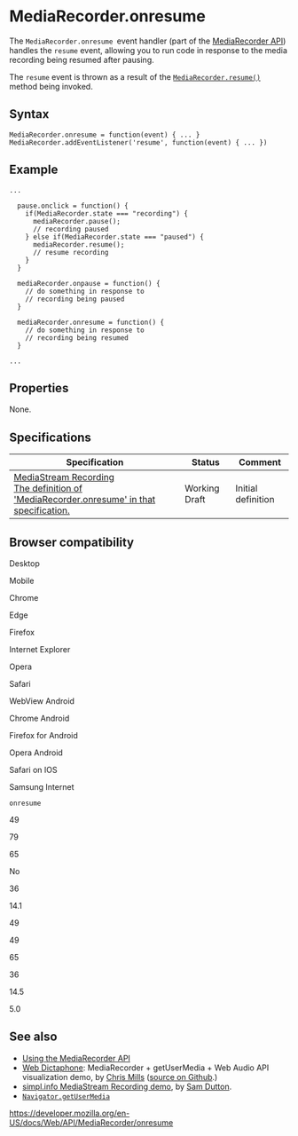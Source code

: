 # MediaRecorder.onresume

The `MediaRecorder.onresume `event handler (part of the [MediaRecorder API](../mediastream_recording_api)) handles the `resume` event, allowing you to run code in response to the media recording being resumed after pausing.

The `resume` event is thrown as a result of the [`MediaRecorder.resume()`](resume) method being invoked.

## Syntax

    MediaRecorder.onresume = function(event) { ... }
    MediaRecorder.addEventListener('resume', function(event) { ... })

## Example

    ...

      pause.onclick = function() {
        if(MediaRecorder.state === "recording") {
          mediaRecorder.pause();
          // recording paused
        } else if(MediaRecorder.state === "paused") {
          mediaRecorder.resume();
          // resume recording
        }
      }

      mediaRecorder.onpause = function() {
        // do something in response to
        // recording being paused
      }

      mediaRecorder.onresume = function() {
        // do something in response to
        // recording being resumed
      }

    ...

## Properties

None.

## Specifications

<table><thead><tr class="header"><th>Specification</th><th>Status</th><th>Comment</th></tr></thead><tbody><tr class="odd"><td><a href="https://w3c.github.io/mediacapture-record/#dom-mediarecorder-onresume">MediaStream Recording<br />
<span class="small">The definition of 'MediaRecorder.onresume' in that specification.</span></a></td><td><span class="spec-wd">Working Draft</span></td><td>Initial definition</td></tr></tbody></table>

## Browser compatibility

Desktop

Mobile

Chrome

Edge

Firefox

Internet Explorer

Opera

Safari

WebView Android

Chrome Android

Firefox for Android

Opera Android

Safari on IOS

Samsung Internet

`onresume`

49

79

65

No

36

14.1

49

49

65

36

14.5

5.0

## See also

- [Using the MediaRecorder API](../mediastream_recording_api/using_the_mediastream_recording_api)
- [Web Dictaphone](https://mdn.github.io/web-dictaphone/): MediaRecorder + getUserMedia + Web Audio API visualization demo, by [Chris Mills](https://twitter.com/chrisdavidmills) ([source on Github](https://github.com/mdn/web-dictaphone/).)
- [simpl.info MediaStream Recording demo](https://simpl.info/mediarecorder/), by [Sam Dutton](https://twitter.com/sw12).
- [`Navigator.getUserMedia`](../navigator/getusermedia)

<a href="https://developer.mozilla.org/en-US/docs/Web/API/MediaRecorder/onresume" class="_attribution-link">https://developer.mozilla.org/en-US/docs/Web/API/MediaRecorder/onresume</a>
